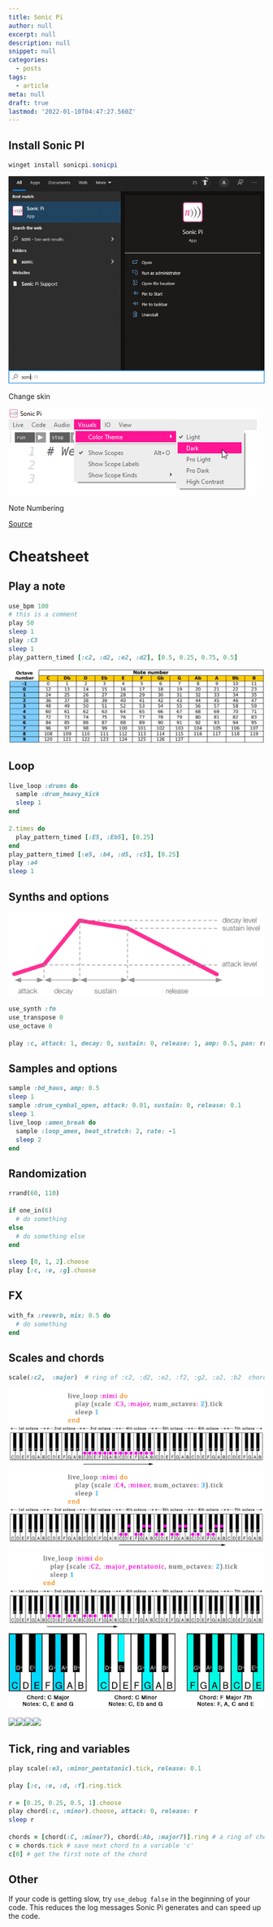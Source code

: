 ```yaml
---
title: Sonic Pi
author: null
excerpt: null
description: null
snippet: null
categories:
  - posts
tags:
  - article
meta: null
draft: true
lastmod: '2022-01-10T04:47:27.560Z'
---
```


## Install Sonic PI

```powershell
winget install sonicpi.sonicpi
```

![](../assets/images/sonic-pi-app.png)

Change skin

![](../assets/images/sonic-pi-change-skin.png)

Note Numbering


[Source](http://sonic-pi.mehackit.org/)

Cheatsheet
==========

Play a note
-----------

```ruby
use_bpm 100
# this is a comment
play 50
sleep 1
play :C3
sleep 1
play_pattern_timed [:c2, :d2, :e2, :d2], [0.5, 0.25, 0.75, 0.5]
```

![](../assets/images/sonic-pi-note-numbers.png)

Loop
----

```ruby
live_loop :drums do
  sample :drum_heavy_kick
  sleep 1
end

2.times do
  play_pattern_timed [:E5, :Eb5], [0.25]
end
play_pattern_timed [:e5, :b4, :d5, :c5], [0.25]
play :a4
sleep 1
```

Synths and options
------------------

![](../assets/images/sonic-pi-synth-options.png)

```ruby
use_synth :fm
use_transpose 0
use_octave 0

play :c, attack: 1, decay: 0, sustain: 0, release: 1, amp: 0.5, pan: rrand(-0.5,0.5)
```

Samples and options
-------------------

```ruby
sample :bd_haus, amp: 0.5
sleep 1
sample :drum_cymbal_open, attack: 0.01, sustain: 0, release: 0.1
sleep 1
live_loop :amen_break do
  sample :loop_amen, beat_stretch: 2, rate: -1
  sleep 2
end
```

Randomization
-------------

```ruby
rrand(60, 110)

if one_in(6)
  # do something
else
  # do something else
end

sleep [0, 1, 2].choose
play [:c, :e, :g].choose
```

FX
--

```ruby
with_fx :reverb, mix: 0.5 do
  # do something
end
```

Scales and chords
-----------------

```ruby
scale(:c2,  :major)  # ring of :c2, :d2, :e2, :f2, :g2, :a2, :b2  chord(:c2,  :major,  ,  num_octaves:  2)  # ring of :c2, :e2, :g2 :c3, :e3, :g3
```

![](../assets/images/sonic-pi-scale-1.png)
![](../assets/images/sonic-pi-scale-2.png)
![](../assets/images/sonic-pi-scale-3.png)
![](../assets/images/sonic-pi-chords.png)

![](http://sonic-pi.mehackit.org/assets/img/play_scale_1_en.png)![](http://sonic-pi.mehackit.org/assets/img/play_scale_2_en.png)![](http://sonic-pi.mehackit.org/assets/img/play_scale_3_en.png)![](http://sonic-pi.mehackit.org/assets/img/chords.png)

Tick, ring and variables
------------------------

```ruby
play scale(:e3, :minor_pentatonic).tick, release: 0.1

play [:c, :e, :d, :f].ring.tick

r = [0.25, 0.25, 0.5, 1].choose
play chord(:c, :minor).choose, attack: 0, release: r
sleep r

chords = [chord(:C, :minor7), chord(:Ab, :major7)].ring # a ring of chords
c = chords.tick # save next chord to a variable 'c'
c[0] # get the first note of the chord
```

Other
-----

If your code is getting slow, try `use_debug false` in the beginning of your code. This reduces the log messages Sonic Pi generates and can speed up the code.
